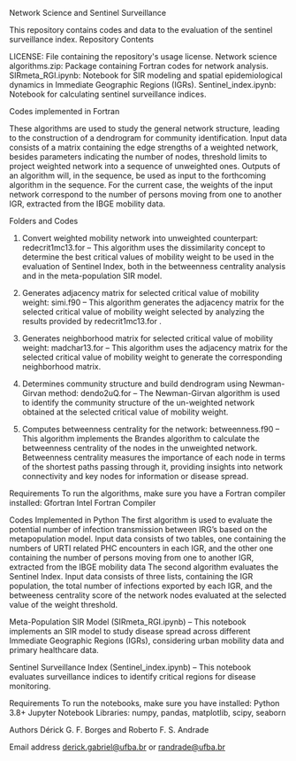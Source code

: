 Network Science and Sentinel Surveillance

This repository contains codes and data to the evaluation of the sentinel surveillance index.
Repository Contents

LICENSE: File containing the repository's usage license.
Network science algorithms.zip: Package containing Fortran codes for network analysis.
SIRmeta_RGI.ipynb: Notebook for SIR modeling and spatial epidemiological dynamics in Immediate Geographic Regions (IGRs).
Sentinel_index.ipynb: Notebook for calculating sentinel surveillance indices.

Codes implemented in Fortran

These algorithms are used to study the general network structure, leading to the construction of a dendrogram for community identification. Input data consists of a matrix containing the edge strengths of a weighted network, besides parameters indicating the number of nodes, threshold limits to project weighted network into a sequence of unweighted ones. Outputs of an algorithm will, in the sequence, be used as input to the forthcoming algorithm in the sequence. For the current case, the weights of the input network correspond to the number of persons moving from one to another IGR, extracted from the IBGE mobility data. 

Folders and Codes

1. Convert weighted mobility network into unweighted counterpart: 
redecrit1mc13.for – This algorithm uses the dissimilarity concept to determine the best critical values of mobility weight to be used in the evaluation of Sentinel Index, both in the betweenness centrality analysis and in the meta-population SIR model.

2. Generates adjacency matrix for selected critical value of mobility weight: 
simi.f90 – This algorithm generates the adjacency matrix for the selected critical value of mobility weight selected by analyzing the results provided by redecrit1mc13.for .

3. Generates neighborhood matrix for selected critical value of mobility weight: madchar13.for – This algorithm uses the adjacency matrix for the selected critical value of mobility weight to generate the corresponding neighborhood matrix. 

4. Determines community structure and build dendrogram using Newman-Girvan method: 
dendo2uQ.for – The Newman-Girvan algorithm is used to identify the community structure of the un-weighted network obtained at the selected critical value of mobility weight.

5. Computes betweenness centrality for the network:
betweenness.f90 – This algorithm implements the Brandes algorithm to calculate the betweenness centrality of the nodes in the unweighted network. Betweenness centrality measures the importance of each node in terms of the shortest paths passing through it, providing insights into network connectivity and key nodes for information or disease spread. 


Requirements
To run the algorithms, make sure you have a Fortran compiler installed:
Gfortran
Intel Fortran Compiler

Codes Implemented in Python
The first algorithm is used to evaluate the potential number of infection transmission between IRG’s based on the metapopulation model. Input data consists of two tables, one containing the numbers of URTI related PHC encounters in each IGR, and the other one containing the number of persons moving from one to another IGR, extracted from the IBGE mobility data
The second algorithm evaluates the Sentinel Index. Input data consists of three lists, containing the IGR population, the total number of infections exported by each IGR, and the betweeness centrality score of the network nodes evaluated at the selected value of the weight threshold.

Meta-Population SIR Model (SIRmeta_RGI.ipynb) – This notebook implements an SIR model to study disease spread across different Immediate Geographic Regions (IGRs), considering urban mobility data and primary healthcare data. 


Sentinel Surveillance Index (Sentinel_index.ipynb) – This notebook evaluates surveillance indices to identify critical regions for disease monitoring. 

Requirements
To run the notebooks, make sure you have installed:
Python 3.8+
Jupyter Notebook
Libraries: numpy, pandas, matplotlib, scipy, seaborn

Authors
Dérick G. F. Borges and Roberto F. S. Andrade

Email address
derick.gabriel@ufba.br or randrade@ufba.br

